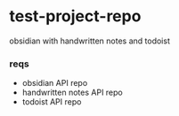 # test-project-repo
obsidian with handwritten notes and todoist

### reqs

- obsidian API repo
- handwritten notes API repo
- todoist API repo
